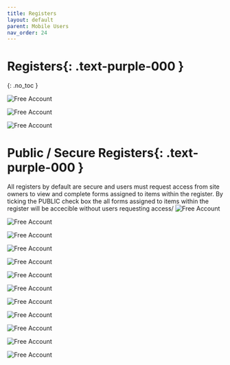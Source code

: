 ```yaml
---
title: Registers
layout: default
parent: Mobile Users
nav_order: 24
---
```

<html>
<head>
<style>
.button {
  padding: 5px 12px;
  text-align: center;
  text-decoration: none;
  display: inline-block;
  font-size: 12px;
  margin: 4px 2px;
  cursor: pointer; }
.button1 {background-color: #000000;} /* Black */
.button2 {background-color: white;}
.button3 {background-color: red;}
.button4 {background-color: #4338CA;} /* MrQR Purple */
.button5 {background-color: white;}
.button1 {color: white;}
.button2 {color: black;}
.button3 {color: white;}
.button4 {color: white;}
.button5 {color: black;}
.button1 {border: none;}
.button2 {border: 1px solid grey}
.button3 {border: none;}
.button4 {border: none;}
.button5 {border: 1px;}  /* MrQR Purple */
.button5 {border-color: #4338CA;}  /* MrQR Purple */ 
.button1 {border-radius: 5px;}
.button2 {border-radius: 5px;}
.button3 {border-radius: 12px;}
.button4 {border-radius: 12px;}
.button5 {border-radius: 12px;}
  
</style>
</head>
</html>

# **Registers**{: .text-purple-000 }
{: .no_toc }

![Free Account](/update/Images/Register_New.png "Profile")

![Free Account](/update/Images/Register_New_01.png "Profile")

![Free Account](/update/Images/Register_New_02.png "Profile")


# **Public / Secure Registers**{: .text-purple-000 }
All registers by default are secure and users must request access from site owners to view and complete forms assigned to items within the register.
By ticking the PUBLIC check box the all forms assigned to items within the register will be accecible without users requesting access/ 
![Free Account](/update/Images/Register_New_03.png "Profile")

![Free Account](/update/Images/Register_New_04.png "Profile")

![Free Account](/update/Images/Register_New_05.png "Profile")

![Free Account](/update/Images/Register_New_06.png "Profile")

![Free Account](/update/Images/Register_New_07.png "Profile")

![Free Account](/update/Images/Register_New_08.png "Profile")

![Free Account](/update/Images/Register_New_09.png "Profile")

![Free Account](/update/Images/Register_New_10.png "Profile")

![Free Account](/update/Images/Register_New_11.png "Profile")

![Free Account](/update/Images/Register_New_12.png "Profile")

![Free Account](/update/Images/Register_New_13.png "Profile")

![Free Account](/update/Images/Register_New_14.png "Profile")
